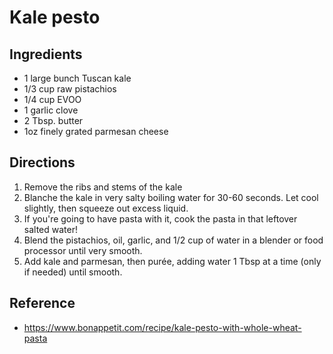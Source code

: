# Kale pesto

## Ingredients
* 1 large bunch Tuscan kale
* 1/3 cup raw pistachios
* 1/4 cup EVOO
* 1 garlic clove
* 2 Tbsp. butter
* 1oz finely grated parmesan cheese

## Directions
1. Remove the ribs and stems of the kale
2. Blanche the kale in very salty boiling water for 30-60 seconds. Let cool slightly, then squeeze out excess liquid.
3. If you're going to have pasta with it, cook the pasta in that leftover salted water!
4. Blend the pistachios, oil, garlic, and 1/2 cup of water in a blender or food processor until very smooth.
5. Add kale and parmesan, then purée, adding water 1 Tbsp at a time (only if needed) until smooth.

## Reference
* <https://www.bonappetit.com/recipe/kale-pesto-with-whole-wheat-pasta>
